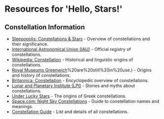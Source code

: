 # Resources for 'Hello, Stars!'

## Constellation Information
- [Sleepopolis: Constellations & Stars](https://sleepopolis.com/education/constellations-stars/) - Overview of constellations and their significance.
- [International Astronomical Union (IAU)](https://www.iau.org/public/themes/constellations/#n2) - Official registry of constellations.
- [Wikipedia: Constellation](https://en.wikipedia.org/wiki/Constellation#:~:text=The%20word%20constellation%20comes%20from,constellation%20is%20%E1%BC%84%CF%83%CF%84%CF%81%CE%BF%CE%BD%20(astron)) - Historical and linguistic origins of constellations.
- [Royal Museums Greenwich](https://www.rmg.co.uk/stories/topics/constellations#:~:text=Origins%20of%20the%20constellations&text=The%20origins%20of%20the%20patterns,AD)%20are%20still%20in%20use.) - Origins and history of constellations.
- [Britannica: Constellation](https://www.britannica.com/science/constellation) - Encyclopedic overview of constellations.
- [Lunar and Planetary Institute (LPI)](https://www.lpi.usra.edu/education/skytellers/constellations/) - Stories and myths about constellations.
- [Under Lucky Stars](https://www.underluckystars.com/blog/the-origin-of-the-greek-constellations/?srsltid=AfmBOopRsU0BgBbltGfXLXpTQ0SFwyV5opn-jYaW1cKiVPfSWms1DaTa) - The origins of Greek constellations.
- [Space.com: Night Sky Constellations](https://www.space.com/15486-night-sky-constellations-names.html) - Guide to constellation names and meanings.
- [Constellation Guide](https://www.constellation-guide.com/constellation-list) - List and details of all constellations.
